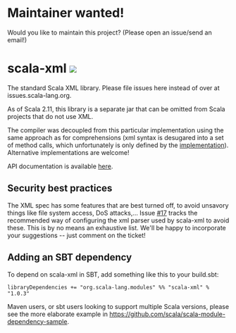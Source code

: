 Maintainer wanted!
==================
Would you like to maintain this project? (Please open an issue/send an email!)

scala-xml [<img src="https://api.travis-ci.org/scala/scala-xml.png"/>](https://travis-ci.org/scala/scala-xml)
=========

The standard Scala XML library. Please file issues here instead of over at issues.scala-lang.org.

As of Scala 2.11, this library is a separate jar that can be omitted from Scala projects that do not use XML.

The compiler was decoupled from this particular implementation using the same approach as for comprehensions (xml syntax is desugared into a set of method calls, which unfortunately is only defined by the [implementation](https://github.com/scala/scala/blob/2.11.x/src/compiler/scala/tools/nsc/ast/parser/SymbolicXMLBuilder.scala)). Alternative implementations are welcome!

API documentation is available [here](http://www.scala-lang.org/api/current/scala-xml/).

## Security best practices
The XML spec has some features that are best turned off, to avoid unsavory things like file system access, DoS attacks,... Issue [#17](https://github.com/scala/scala-xml/issues/17) tracks the recommended way of configuring the xml parser used by scala-xml to avoid these. This is by no means an exhaustive list. We'll be happy to incorporate your suggestions -- just comment on the ticket!

## Adding an SBT dependency
To depend on scala-xml in SBT, add something like this to your build.sbt:

```
libraryDependencies += "org.scala-lang.modules" %% "scala-xml" % "1.0.3"
```

Maven users, or sbt users looking to support multiple Scala versions, please see the more elaborate example in https://github.com/scala/scala-module-dependency-sample.
